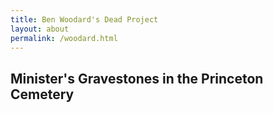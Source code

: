 ```yaml
---
title: Ben Woodard's Dead Project
layout: about
permalink: /woodard.html
---
```


## Minister's Gravestones in the Princeton Cemetery
